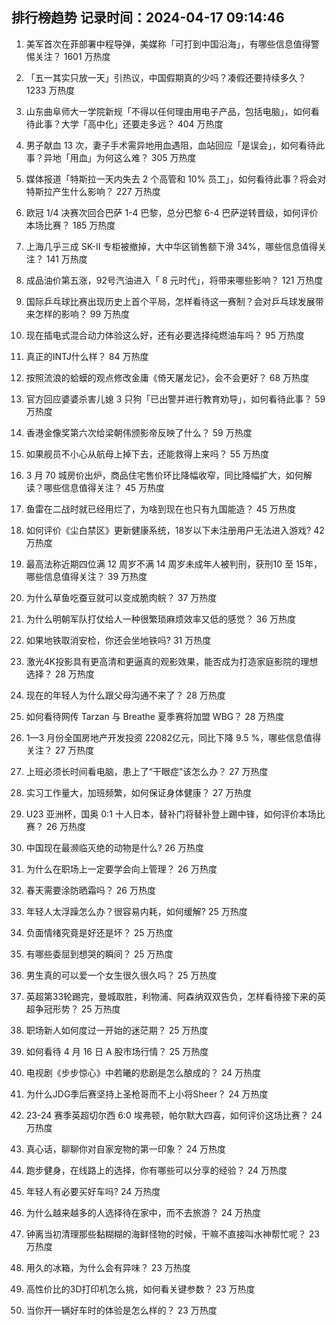 
## 排行榜趋势 记录时间：2024-04-17 09:14:46
  
  1. 美军首次在菲部署中程导弹，美媒称「可打到中国沿海」，有哪些信息值得警惕关注？ 1601 万热度
    
  2. 「五一其实只放一天」引热议，中国假期真的少吗？凑假还要持续多久？ 1233 万热度
    
  3. 山东曲阜师大一学院新规「不得以任何理由用电子产品，包括电脑」，如何看待此事？大学「高中化」还要走多远？ 404 万热度
    
  4. 男子献血 13 次，妻子手术需异地用血遇阻，血站回应「是误会」，如何看待此事？异地「用血」为何这么难？ 305 万热度
    
  5. 媒体报道「特斯拉一天内失去 2 个高管和 10% 员工」，如何看待此事？将会对特斯拉产生什么影响？ 227 万热度
    
  6. 欧冠 1/4 决赛次回合巴萨 1-4 巴黎，总分巴黎 6-4 巴萨逆转晋级，如何评价本场比赛？ 185 万热度
    
  7. 上海几乎三成 SK-II 专柜被撤掉，大中华区销售额下滑 34%，哪些信息值得关注？ 141 万热度
    
  8. 成品油价第五涨，92号汽油进入「 8 元时代」，将带来哪些影响？ 121 万热度
    
  9. 国际乒乓球比赛出现历史上首个平局，怎样看待这一赛制？会对乒乓球发展带来怎样的影响？ 99 万热度
    
  10. 现在插电式混合动力体验这么好，还有必要选择纯燃油车吗？ 95 万热度
    
  11. 真正的INTJ什么样？ 84 万热度
    
  12. 按照流浪的蛤蟆的观点修改金庸《倚天屠龙记》，会不会更好？ 68 万热度
    
  13. 官方回应婆婆杀害儿媳 3 只狗「已出警并进行教育劝导」，如何看待此事？ 59 万热度
    
  14. 香港金像奖第六次给梁朝伟颁影帝反映了什么？ 59 万热度
    
  15. 如果舰员不小心从航母上掉下去，还能救得上来吗？ 55 万热度
    
  16. 3 月 70 城房价出炉，商品住宅售价环比降幅收窄，同比降幅扩大，如何解读？哪些信息值得关注？ 45 万热度
    
  17. 鱼雷在二战时就已经用烂了，为啥到现在也只有九国能造？ 45 万热度
    
  18. 如何评价《尘白禁区》更新健康系统，18岁以下未注册用户无法进入游戏? 42 万热度
    
  19. 最高法称近期四位满 12 周岁不满 14 周岁未成年人被判刑，获刑10 至 15年，哪些信息值得关注？ 39 万热度
    
  20. 为什么草鱼吃蚕豆就可以变成脆肉鲩？ 37 万热度
    
  21. 为什么明朝军队打仗给人一种很繁琐麻烦效率又低的感觉？ 36 万热度
    
  22. 如果地铁取消安检，你还会坐地铁吗? 31 万热度
    
  23. 激光4K投影具有更高清和更逼真的观影效果，能否成为打造家庭影院的理想选择？ 28 万热度
    
  24. 现在的年轻人为什么跟父母沟通不来了？ 28 万热度
    
  25. 如何看待网传 Tarzan 与 Breathe 夏季赛将加盟 WBG？ 28 万热度
    
  26. 1—3 月份全国房地产开发投资 22082亿元，同比下降 9.5 %，哪些信息值得关注？ 27 万热度
    
  27. 上班必须长时间看电脑，患上了“干眼症”该怎么办？ 27 万热度
    
  28. 实习工作量大，加班频繁，如何保证身体健康？ 27 万热度
    
  29. U23 亚洲杯，国奥 0:1 十人日本，替补门将替补登上踢中锋，如何评价本场比赛？ 26 万热度
    
  30. 中国现在最濒临灭绝的动物是什么? 26 万热度
    
  31. 为什么在职场上一定要学会向上管理？ 26 万热度
    
  32. 春天需要涂防晒霜吗？ 26 万热度
    
  33. 年轻人太浮躁怎么办？很容易内耗，如何缓解? 25 万热度
    
  34. 负面情绪究竟是好还是坏？ 25 万热度
    
  35. 有哪些委屈到想哭的瞬间？ 25 万热度
    
  36. 男生真的可以爱一个女生很久很久吗？ 25 万热度
    
  37. 英超第33轮踢完，曼城取胜，利物浦、阿森纳双双告负，怎样看待接下来的英超争冠形势？ 25 万热度
    
  38. 职场新人如何度过一开始的迷茫期？ 25 万热度
    
  39. 如何看待 4 月 16 日 A 股市场行情？ 25 万热度
    
  40. 电视剧《步步惊心》中若曦的悲剧是怎么酿成的？ 24 万热度
    
  41. 为什么JDG季后赛坚持上圣枪哥而不上小将Sheer？ 24 万热度
    
  42. 23-24 赛季英超切尔西 6:0 埃弗顿，帕尔默大四喜，如何评价这场比赛？ 24 万热度
    
  43. 真心话，聊聊你对自家宠物的第一印象？ 24 万热度
    
  44. 跑步健身，在线路上的选择，你有哪些可以分享的经验？ 24 万热度
    
  45. 年轻人有必要买好车吗? 24 万热度
    
  46. 为什么越来越多的人选择待在家中，而不去旅游？ 24 万热度
    
  47. 钟离当初清理那些黏糊糊的海鲜怪物的时候，干嘛不直接叫水神帮忙呢？ 23 万热度
    
  48. 用久的冰箱，为什么会有异味？ 23 万热度
    
  49. 高性价比的3D打印机怎么挑，如何看关键参数？ 23 万热度
    
  50. 当你开一辆好车时的体验是怎么样的？ 23 万热度
    